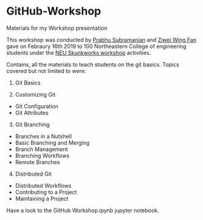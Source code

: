 # GitHub-Workshop
Materials for my Workshop presentation

This workshop was conducted by <a href="https://github.com/prabhuSub">Prabhu Subramanian</a> and <a href="https://github.com/ziweifan177">Ziwei Wing Fan</a> gave on Febraury 16th 2019 to 100 Northeastern College of engineering students under the <a href="https://github.com/neuskunkworksrepo">NEU Skunkworks workshop</a> activities.

Contains, all the materials to teach students on the git basics. Topics covered but not limited to were:

1. Git Basics

2. Customizing Git
  * Git Configuration
  * Git Attributes 

3. Git Branching
  * Branches in a Nutshell
  * Basic Branching and Merging
  * Branch Management
  * Branching Workflows
  * Remote Branches

4. Distributed Git

  * Distributed Workflows
  * Contributing to a Project
  * Maintaining a Project
  
Have a look to the GitHub Workshop.ipynb jupyter notebook.
